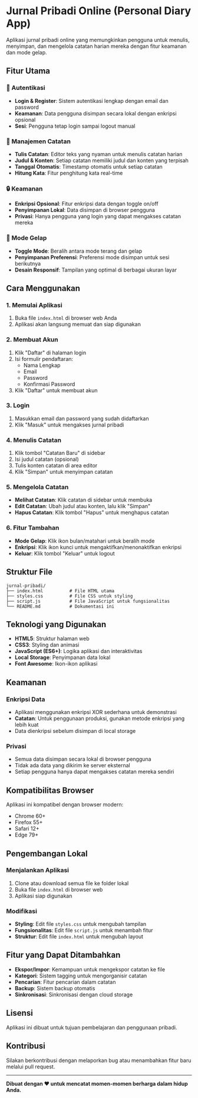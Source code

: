 # Jurnal Pribadi Online (Personal Diary App)

Aplikasi jurnal pribadi online yang memungkinkan pengguna untuk menulis, menyimpan, dan mengelola catatan harian mereka dengan fitur keamanan dan mode gelap.

## Fitur Utama

### 🔐 Autentikasi
- **Login & Register**: Sistem autentikasi lengkap dengan email dan password
- **Keamanan**: Data pengguna disimpan secara lokal dengan enkripsi opsional
- **Sesi**: Pengguna tetap login sampai logout manual

### 📝 Manajemen Catatan
- **Tulis Catatan**: Editor teks yang nyaman untuk menulis catatan harian
- **Judul & Konten**: Setiap catatan memiliki judul dan konten yang terpisah
- **Tanggal Otomatis**: Timestamp otomatis untuk setiap catatan
- **Hitung Kata**: Fitur penghitung kata real-time

### 🔒 Keamanan
- **Enkripsi Opsional**: Fitur enkripsi data dengan toggle on/off
- **Penyimpanan Lokal**: Data disimpan di browser pengguna
- **Privasi**: Hanya pengguna yang login yang dapat mengakses catatan mereka

### 🌙 Mode Gelap
- **Toggle Mode**: Beralih antara mode terang dan gelap
- **Penyimpanan Preferensi**: Preferensi mode disimpan untuk sesi berikutnya
- **Desain Responsif**: Tampilan yang optimal di berbagai ukuran layar

## Cara Menggunakan

### 1. Memulai Aplikasi
1. Buka file `index.html` di browser web Anda
2. Aplikasi akan langsung memuat dan siap digunakan

### 2. Membuat Akun
1. Klik "Daftar" di halaman login
2. Isi formulir pendaftaran:
   - Nama Lengkap
   - Email
   - Password
   - Konfirmasi Password
3. Klik "Daftar" untuk membuat akun

### 3. Login
1. Masukkan email dan password yang sudah didaftarkan
2. Klik "Masuk" untuk mengakses jurnal pribadi

### 4. Menulis Catatan
1. Klik tombol "Catatan Baru" di sidebar
2. Isi judul catatan (opsional)
3. Tulis konten catatan di area editor
4. Klik "Simpan" untuk menyimpan catatan

### 5. Mengelola Catatan
- **Melihat Catatan**: Klik catatan di sidebar untuk membuka
- **Edit Catatan**: Ubah judul atau konten, lalu klik "Simpan"
- **Hapus Catatan**: Klik tombol "Hapus" untuk menghapus catatan

### 6. Fitur Tambahan
- **Mode Gelap**: Klik ikon bulan/matahari untuk beralih mode
- **Enkripsi**: Klik ikon kunci untuk mengaktifkan/menonaktifkan enkripsi
- **Keluar**: Klik tombol "Keluar" untuk logout

## Struktur File

```
jurnal-pribadi/
├── index.html          # File HTML utama
├── styles.css          # File CSS untuk styling
├── script.js           # File JavaScript untuk fungsionalitas
└── README.md           # Dokumentasi ini
```

## Teknologi yang Digunakan

- **HTML5**: Struktur halaman web
- **CSS3**: Styling dan animasi
- **JavaScript (ES6+)**: Logika aplikasi dan interaktivitas
- **Local Storage**: Penyimpanan data lokal
- **Font Awesome**: Ikon-ikon aplikasi

## Keamanan

### Enkripsi Data
- Aplikasi menggunakan enkripsi XOR sederhana untuk demonstrasi
- **Catatan**: Untuk penggunaan produksi, gunakan metode enkripsi yang lebih kuat
- Data dienkripsi sebelum disimpan di local storage

### Privasi
- Semua data disimpan secara lokal di browser pengguna
- Tidak ada data yang dikirim ke server eksternal
- Setiap pengguna hanya dapat mengakses catatan mereka sendiri

## Kompatibilitas Browser

Aplikasi ini kompatibel dengan browser modern:
- Chrome 60+
- Firefox 55+
- Safari 12+
- Edge 79+

## Pengembangan Lokal

### Menjalankan Aplikasi
1. Clone atau download semua file ke folder lokal
2. Buka file `index.html` di browser web
3. Aplikasi siap digunakan

### Modifikasi
- **Styling**: Edit file `styles.css` untuk mengubah tampilan
- **Fungsionalitas**: Edit file `script.js` untuk menambah fitur
- **Struktur**: Edit file `index.html` untuk mengubah layout

## Fitur yang Dapat Ditambahkan

- **Ekspor/Impor**: Kemampuan untuk mengekspor catatan ke file
- **Kategori**: Sistem tagging untuk mengorganisir catatan
- **Pencarian**: Fitur pencarian dalam catatan
- **Backup**: Sistem backup otomatis
- **Sinkronisasi**: Sinkronisasi dengan cloud storage

## Lisensi

Aplikasi ini dibuat untuk tujuan pembelajaran dan penggunaan pribadi.

## Kontribusi

Silakan berkontribusi dengan melaporkan bug atau menambahkan fitur baru melalui pull request.

---

**Dibuat dengan ❤️ untuk mencatat momen-momen berharga dalam hidup Anda.** 